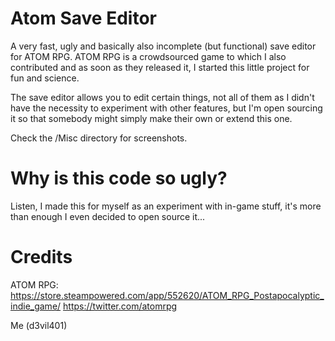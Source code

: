 # Atom Save Editor

A very fast, ugly and basically also incomplete (but functional) save editor for ATOM RPG.
ATOM RPG is a crowdsourced game to which I also contributed and as soon as they released it, I started this little project
for fun and science.

The save editor allows you to edit certain things, not all of them as I didn't have the necessity to experiment with other
features, but I'm open sourcing it so that somebody might simply make their own or extend this one.

Check the /Misc directory for screenshots.

# Why is this code so ugly?

Listen, I made this for myself as an experiment with in-game stuff, it's more than enough I even
decided to open source it...

# Credits

ATOM RPG: 
https://store.steampowered.com/app/552620/ATOM_RPG_Postapocalyptic_indie_game/
https://twitter.com/atomrpg

Me (d3vil401)